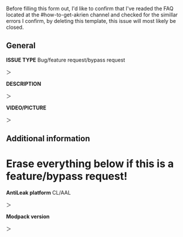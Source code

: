 Before filling this form out, I'd like to confirm that I've readed the FAQ located at the #how-to-get-akrien channel and checked for the simillar errors
I confirm, by deleting this template, this issue will most likely be closed.

## General
**ISSUE TYPE**
Bug/feature request/bypass request

＞ 

**DESCRIPTION**

＞

**VIDEO/PICTURE**

＞

## Additional information
# Erase everything below if this is a feature/bypass request!

**AntiLeak platform** CL/AAL

＞

**Modpack version**

＞
